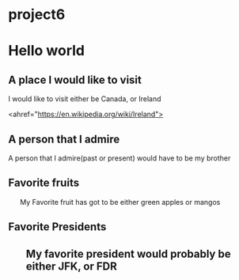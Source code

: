 # project6
<!DOCTYPE html>
<html>


<head>
  <title>My first webpage</title>
</head>


<body>


  <h1>Hello world</h1>
  
  <h2>A place I would like to visit</h2> <!section 1 of things I would like to do>
  <p> I would like to visit either be Canada, or Ireland</p>
<hr="2">

<ahref="https://en.wikipedia.org/wiki/Ireland">



</body>



  <h2>A person that I admire</h2>
  
  <p>    A person that I admire<lb>(past or present)</lb> would have to be my brother
  
  <h2> Favorite fruits</h2>
  
  <ul>   My Favorite fruit has got to be either green apples or mangos </ul>  
 
 <h2> Favorite Presidents<h2>
  <p>
  <ol>   My favorite president would probably be either JFK, or FDR </ol>
  <ahref="https://en.wikipedia.org/wiki/Franklin_D._Roosevelt">
</html>
